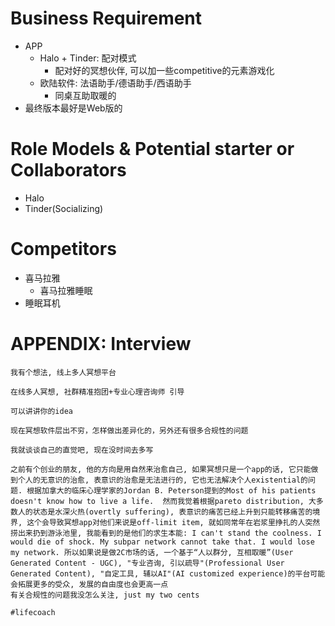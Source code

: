 # Business Requirement
- APP
  - Halo + Tinder: 配对模式
    - 配对好的冥想伙伴, 可以加一些competitive的元素游戏化
  - 欧陆软件: 法语助手/德语助手/西语助手
    - 同桌互助取暖的
- 最终版本最好是Web版的

# Role Models & Potential starter or Collaborators
- Halo
- Tinder(Socializing)
# Competitors
- 喜马拉雅
  - 喜马拉雅睡眠
- 睡眠耳机

# APPENDIX: Interview

```
我有个想法, 线上多人冥想平台

在线多人冥想, 社群精准抱团+专业心理咨询师 引导

可以讲讲你的idea

现在冥想软件层出不穷，怎样做出差异化的，另外还有很多合规性的问题

我就谈谈自己的直觉吧, 现在没时间去多写

之前有个创业的朋友, 他的方向是用自然来治愈自己, 如果冥想只是一个app的话, 它只能做到个人的无意识的治愈, 表意识的治愈是无法进行的, 它也无法解决个人existential的问题. 根据加拿大的临床心理学家的Jordan B. Peterson提到的Most of his patients doesn't know how to live a life.  然而我觉着根据pareto distribution, 大多数人的状态是水深火热(overtly suffering), 表意识的痛苦已经上升到只能转移痛苦的境界, 这个会导致冥想app对他们来说是off-limit item, 就如同常年在岩浆里挣扎的人突然捞出来扔到游泳池里, 我能看到的是他们的求生本能: I can't stand the coolness. I would die of shock. My subpar network cannot take that. I would lose my network. 所以如果说是做2C市场的话, 一个基于“人以群分, 互相取暖”(User Generated Content - UGC), "专业咨询, 引以疏导"(Professional User Generated Content), "自定工具, 辅以AI"(AI customized experience)的平台可能会拓展更多的受众, 发展的自由度也会更高一点
有关合规性的问题我没怎么关注, just my two cents

#lifecoach
```
